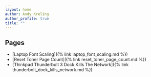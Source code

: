 ```yaml
---
layout: home
author: Andy Kreling
author_profile: true
title: ""
---
```


## Pages
- [Laptop Font Scaling]({% link laptop_font_scaling.md %})
- [Reset Toner Page Count]({% link reset_toner_page_count.md %})
- [Thinkpad Thunderbolt 3 Dock Kills The Network]({% link thunderbolt_dock_kills_network.md %})
